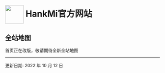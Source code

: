 # [<img src="favicon.ico" width="60" height="60" align="center" />](https://www.hankmi.com) HankMi官方网站

## 全站地图
首页正在改版，敬请期待全新全站地图
  
***
  
更新日期: 2022 年 10 月 12 日
